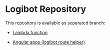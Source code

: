 # Logibot Repository #

This repository is available as separated branch:

* [Lambda function](https://bitbucket.org/surya_alive/logibot/src/21f04e59abbaecf846ef9a414a0a851ea9953158/?at=lambda-function)

* [Angular apps (logibot route helper)](https://bitbucket.org/surya_alive/logibot/src/bafea672576df2606a15386369b10f734f93a7dc/?at=route-helper)


